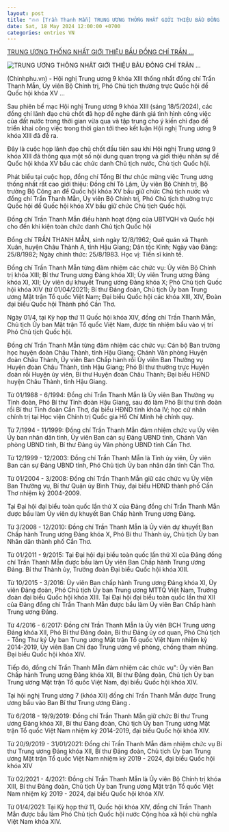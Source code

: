 ```yaml
---
layout: post
title: "🔥🔥 [Trần Thanh Mẫn] TRUNG ƯƠNG THỐNG NHẤT GIỚI THIỆU BẦU ĐỒNG CHÍ TRẦN ..."
date: Sat, 18 May 2024 12:00:00 +0700
categories: entries VN
---
```

[TRUNG ƯƠNG THỐNG NHẤT GIỚI THIỆU BẦU ĐỒNG CHÍ TRẦN ...](https://xaydungchinhsach.chinhphu.vn/trung-uong-thong-nhat-gioi-thieu-bau-dong-chi-tran-thanh-man-giu-chuc-chu-tich-quoc-hoi-11924051818102916.htm)

![TRUNG ƯƠNG THỐNG NHẤT GIỚI THIỆU BẦU ĐỒNG CHÍ TRẦN ...](https://xdcs.cdnchinhphu.vn/zoom/600_315/446259493575335936/2024/5/18/tranthanhman-1714703483963670414529-17160305514471737135644-0-0-1250-2000-crop-1716030556275520600468.jpg)

(Chinhphu.vn) - Hội nghị Trung ương 9 khóa XIII thống nhất đồng chí Trần Thanh Mẫn, Ủy viên Bộ Chính trị, Phó Chủ tịch thường trực Quốc hội để Quốc hội khóa XV ...

Sau phiên bế mạc Hội nghị Trung ương 9 khóa XIII (sáng 18/5/2024), các đồng chí lãnh đạo chủ chốt đã họp để nghe đánh giá tình hình công việc của đất nước trong thời gian vừa qua và tập trung cho ý kiến chỉ đạo để triển khai công việc trong thời gian tới theo kết luận Hội nghị Trung ương 9 khóa XIII đã đề ra.

Đây là cuộc họp lãnh đạo chủ chốt đầu tiên sau khi Hội nghị Trung ương 9 khóa XIII đã thông qua một số nội dung quan trọng và giới thiệu nhân sự để Quốc hội khóa XV bầu các chức danh Chủ tịch nước, Chủ tịch Quốc hội.

Phát biểu tại cuộc họp, đồng chí Tổng Bí thư chúc mừng việc Trung ương thống nhất rất cao giới thiệu: Đồng chí Tô Lâm, Ủy viên Bộ Chính trị, Bộ trưởng Bộ Công an để Quốc hội khóa XV bầu giữ chức Chủ tịch nước và đồng chí Trần Thanh Mẫn, Ủy viên Bộ Chính trị, Phó Chủ tịch thường trực Quốc hội để Quốc hội khóa XV bầu giữ chức Chủ tịch Quốc hội.

Đồng chí Trần Thanh Mẫn điều hành hoạt động của UBTVQH và Quốc hội cho đến khi kiện toàn chức danh Chủ tịch Quốc hội

Đồng chí TRẦN THANH MẪN, sinh ngày 12/8/1962; Quê quán xã Thạnh Xuân, huyện Châu Thành A, tỉnh Hậu Giang; Dân tộc Kinh; Ngày vào Đảng: 25/8/1982; Ngày chính thức: 25/8/1983. Học vị: Tiến sĩ kinh tế.

Đồng chí Trần Thanh Mẫn từng đảm nhiệm các chức vụ: Ủy viên Bộ Chính trị khóa XIII; Bí thư Trung ương Đảng khóa XII; Ủy viên Trung ương Đảng khóa XI, XII; Ủy viên dự khuyết Trung ương Đảng khóa X; Phó Chủ tịch Quốc hội khóa XIV (từ 01/04/2021); Bí thư Đảng đoàn, Chủ tịch Ủy ban Trung ương Mặt trận Tổ quốc Việt Nam; Đại biểu Quốc hội các khóa XIII, XIV, Đoàn đại biểu Quốc hội Thành phố Cần Thơ.

Ngày 01/4, tại Kỳ họp thứ 11 Quốc hội khóa XIV, đồng chí Trần Thanh Mẫn, Chủ tịch Ủy ban Mặt trận Tổ quốc Việt Nam, được tín nhiệm bầu vào vị trí Phó Chủ tịch Quốc hội.

Đồng chí Trần Thanh Mẫn từng đảm nhiệm các chức vụ: Cán bộ Ban trường học huyện đoàn Châu Thành, tỉnh Hậu Giang; Chánh Văn phòng Huyện đoàn Châu Thành, Ủy viên Ban Chấp hành rồi Ủy viên Ban Thường vụ Huyện đoàn Châu Thành, tỉnh Hậu Giang; Phó Bí thư thường trực Huyện đoàn rồi Huyện ủy viên, Bí thư Huyện đoàn Châu Thành; Đại biểu HĐND huyện Châu Thành, tỉnh Hậu Giang.

Từ 01/1988 - 6/1994: Đồng chí Trần Thanh Mẫn là Ủy viên Ban Thường vụ Tỉnh đoàn, Phó Bí thư Tỉnh đoàn Hậu Giang, sau đó làm Phó Bí thư tỉnh đoàn rồi Bí thư Tỉnh đoàn Cần Thơ, đại biểu HĐND tỉnh khóa IV; học cử nhân chính trị tại Học viện Chính trị Quốc gia Hồ Chí Minh hệ chính quy.

Từ 7/1994 - 11/1999: Đồng chí Trần Thanh Mẫn đảm nhiệm chức vụ Ủy viên Ủy ban nhân dân tỉnh, Ủy viên Ban cán sự Đảng UBND tỉnh, Chánh Văn phòng UBND tỉnh, Bí thư Đảng ủy Văn phòng UBND tỉnh Cần Thơ.

Từ 12/1999 - 12/2003: Đồng chí Trần Thanh Mẫn là Tỉnh ủy viên, Ủy viên Ban cán sự Đảng UBND tỉnh, Phó Chủ tịch Ủy ban nhân dân tỉnh Cần Thơ.

Từ 01/2004 - 3/2008: Đồng chí Trần Thanh Mẫn giữ các chức vụ Ủy viên Ban Thường vụ, Bí thư Quận ủy Bình Thủy, đại biểu HĐND thành phố Cần Thơ nhiệm kỳ 2004-2009.

Tại Đại hội đại biểu toàn quốc lần thứ X của Đảng đồng chí Trần Thanh Mẫn được bầu làm Ủy viên dự khuyết Ban Chấp hành Trung ương Đảng.

Từ 3/2008 - 12/2010: Đồng chí Trần Thanh Mẫn là Ủy viên dự khuyết Ban Chấp hành Trung ương Đảng khóa X, Phó Bí thư Thành ủy, Chủ tịch Ủy ban Nhân dân thành phố Cần Thơ.

Từ 01/2011 - 9/2015: Tại Đại hội đại biểu toàn quốc lần thứ XI của Đảng đồng chí Trần Thanh Mẫn được bầu làm Ủy viên Ban Chấp hành Trung ương Đảng. Bí thư Thành ủy, Trưởng đoàn Đại biểu Quốc hội khóa XIII.

Từ 10/2015 - 3/2016: Ủy viên Ban chấp hành Trung ương Đảng khóa XI, Ủy viên Đảng đoàn, Phó Chủ tịch Ủy ban Trung ương MTTQ Việt Nam, Trưởng đoàn đại biểu Quốc hội khóa XIII. Tại Đại hội đại biểu toàn quốc lần thứ XII của Đảng đồng chí Trần Thanh Mẫn được bầu làm Ủy viên Ban Chấp hành Trung ương Đảng.

Từ 4/2016 - 6/2017: Đồng chí Trần Thanh Mẫn là Ủy viên BCH Trung ương Đảng khóa XII, Phó Bí thư Đảng đoàn, Bí thư Đảng ủy cơ quan, Phó Chủ tịch - Tổng Thư ký Ủy ban Trung ương Mặt trận Tổ quốc Việt Nam nhiệm kỳ 2014-2019, Ủy viên Ban Chỉ đạo Trung ương về phòng, chống tham nhũng. Đại biểu Quốc hội khóa XIV.

Tiếp đó, đồng chí Trần Thanh Mẫn đảm nhiệm các chức vụ": Ủy viên Ban Chấp hành Trung ương Đảng khóa XII, Bí thư Đảng đoàn, Chủ tịch Ủy ban Trung ương Mặt trận Tổ quốc Việt Nam, đại biểu Quốc hội khóa XIV.

Tại hội nghị Trung ương 7 (khóa XII) đồng chí Trần Thanh Mẫn được Trung ương bầu vào Ban Bí thư Trung ương Đảng .

Từ 6/2018 - 19/9/2019: Đồng chí Trần Thanh Mẫn giữ chức Bí thư Trung ương Đảng khóa XII, Bí thư Đảng đoàn, Chủ tịch Ủy ban Trung ương Mặt trận Tổ quốc Việt Nam nhiệm kỳ 2014-2019, đại biểu Quốc hội khóa XIV.

Từ 20/9/2019 - 31/01/2021: Đồng chí Trần Thanh Mẫn đảm nhiệm chức vụ Bí thư Trung ương Đảng khóa XII, Bí thư Đảng đoàn, Chủ tịch Ủy ban Trung ương Mặt trận Tổ quốc Việt Nam nhiệm kỳ 2019 - 2024, đại biểu Quốc hội khóa XIV

Từ 02/2021 - 4/2021: Đồng chí Trần Thanh Mẫn là Ủy viên Bộ Chính trị khóa XIII, Bí thư Đảng đoàn, Chủ tịch Ủy ban Trung ương Mặt trận Tổ quốc Việt Nam nhiệm kỳ 2019 - 2024, đại biểu Quốc hội khóa XIV.

Từ 01/4/2021: Tại Kỳ họp thứ 11, Quốc hội khóa XIV, đồng chí Trần Thanh Mẫn được bầu làm Phó Chủ tịch Quốc hội nước Cộng hòa xã hội chủ nghĩa Việt Nam khóa XIV.


